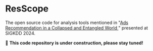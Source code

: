 # ResScope 


The open source code for analysis tools mentioned in "[Ads Recommendation in a Collapsed and Entangled World ](https://arxiv.org/abs/2403.00793)" presented at SIGKDD 2024.


🚧 **This code repository is under construction, please stay tuned!**
